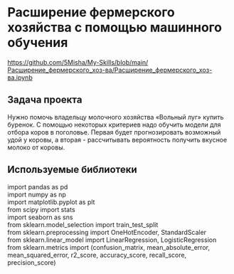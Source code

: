 # Расширение фермерского хозяйства с помощью машинного обучения
https://github.com/5Misha/My-Skills/blob/main/Расширение_фермерского_хоз-ва/Расширение_фермерского_хоз-ва.ipynb

## Задача проекта
Нужно помочь владельцу молочного хозяйства «Вольный луг» купить буренок. С помощью некоторых критериев надо обучить модели для отбора коров в поголовье. Первая будет прогнозировать возможный удой у коровы, а вторая - рассчитывать вероятность получить вкусное молоко от коровы.

## Используемые библиотеки
import pandas as pd  
import numpy as np  
import matplotlib.pyplot as plt  
from scipy import stats  
import seaborn as sns  
from sklearn.model_selection import train_test_split  
from sklearn.preprocessing import OneHotEncoder, StandardScaler  
from sklearn.linear_model import LinearRegression, LogisticRegression  
from sklearn.metrics import (confusion_matrix, mean_absolute_error, mean_squared_error, r2_score, accuracy_score, recall_score, precision_score)
